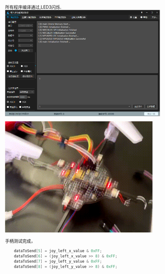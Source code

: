 # 
所有程序编译通过,LED3闪烁.
![图 2](../../../images/4269b104e7b83697cfc37feda97cf8d6167488f994296d18697c85bc3ca9c4cc.png)  

![图 3](../../../images/7b60717e131da4be5a42895dda7ba4beec6af30a2b76006480d142ebc8d3270f.gif)  


手柄测试完成，

```c
    dataToSend[5] = joy_left_x_value & 0xFF;
    dataToSend[6] = (joy_left_x_value >> 8) & 0xFF;
    dataToSend[7] = joy_left_y_value & 0xFF;
    dataToSend[8] = (joy_left_y_value >> 8) & 0xFF;
```
